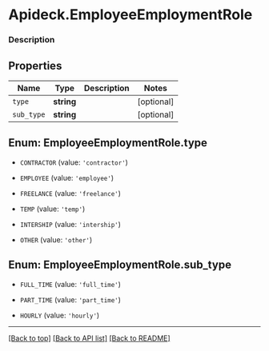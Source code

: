 # Apideck.EmployeeEmploymentRole

### Description

## Properties
Name | Type | Description | Notes
------------ | ------------- | ------------- | -------------
`type` | **string** |  | [optional] 
`sub_type` | **string** |  | [optional] 





<a name="TYPE"></a>
## Enum: EmployeeEmploymentRole.type


* `CONTRACTOR` (value: `'contractor'`)

* `EMPLOYEE` (value: `'employee'`)

* `FREELANCE` (value: `'freelance'`)

* `TEMP` (value: `'temp'`)

* `INTERSHIP` (value: `'intership'`)

* `OTHER` (value: `'other'`)




<a name="SUB_TYPE"></a>
## Enum: EmployeeEmploymentRole.sub_type


* `FULL_TIME` (value: `'full_time'`)

* `PART_TIME` (value: `'part_time'`)

* `HOURLY` (value: `'hourly'`)




---

[[Back to top]](#) [[Back to API list]](../../../../README.md#documentation-for-api-endpoints) [[Back to README]](../../../../README.md)



